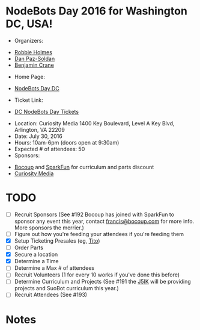 
# NodeBots Day 2016 for Washington DC, USA!

 - Organizers: 
  * [Robbie Holmes]()
  * [Dan Paz-Soldan]()
  * [Benjamin Crane](https://github.com/benjamincrane) 
 - Home Page: 
  * [NodeBots Day DC](https://nodedc.github.io/bots/)
 - Ticket Link:
  * [DC NodeBots Day Tickets](https://ti.to/node-bots-day/2016-dc-nodebots-day)
 - Location: 
   Curiosity Media 
   1400 Key Boulevard, Level A Key Blvd, 
   Arlington, VA
   22209
 - Date: July 30, 2016
 - Hours: 10am-6pm (doors open at 9:30am)
 - Expected # of attendees: 50
 - Sponsors:
  * [Bocoup](https://bocoup.com) and [SparkFun](https://www.sparkfun.com) for curriculum and parts discount
  * [Curiosity Media](http://curiositymedia.com/) 

# TODO

 - [ ] Recruit Sponsors (See #192 Bocoup has joined with SparkFun to sponsor any event this year, contact francis@bocoup.com for more info. More sponsors the merrier.)
 - [ ] Figure out how you're feeding your attendees if you're feeding them
 - [X] Setup Ticketing Presales (eg, [Tito](https://ti.to/))
 - [ ] Order Parts
 - [X] Secure a location
 - [X] Determine a Time
 - [ ] Determine a Max # of attendees
 - [ ] Recruit Volunteers (1 for every 10 works if you've done this before)
 - [ ] Determine Curriculum and Projects (See #191 the [J5IK](https://www.sparkfun.com/nodebots2016) will be providing projects and SuoBot curriculum this year.)
 - [ ] Recruit Attendees (See #193)

# Notes
